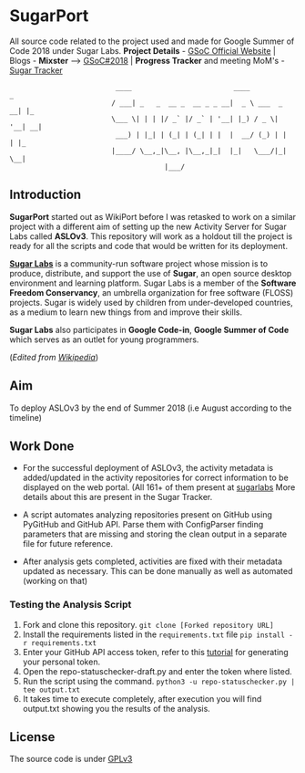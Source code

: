 # SugarPort

All source code related to the project used and made for Google Summer of Code 2018 under Sugar Labs. 
**Project Details** - [GSoC Official Website](http://tiny.cc/vgsoc) | Blogs - **Mixster** --> [GSoC#2018](https://mixstersite.wordpress.com/gsoc2018/) | **Progress Tracker** and meeting MoM's - [Sugar Tracker](https://docs.google.com/document/d/1VdzjA-DnEBh0ntHY17ktXlp7c2pIofq8458gSCTwiSM/edit?usp=sharing)

                              ____                         ____            _   
                             / ___| _   _  __ _  __ _ _ __|  _ \ ___  _ __| |_ 
                             \___ \| | | |/ _` |/ _` | '__| |_) / _ \| '__| __|
                              ___) | |_| | (_| | (_| | |  |  __/ (_) | |  | |_ 
                             |____/ \__,_|\__, |\__,_|_|  |_|   \___/|_|   \__|
                                          |___/                                

## Introduction
**SugarPort** started out as WikiPort before I was retasked to work on a similar project with a different aim of setting up the new Activity Server for Sugar Labs called **ASLOv3**. This repository will work as a holdout till the project is ready for all the scripts and code that would be written for its deployment.

**[Sugar Labs](https://sugarlabs.org/)** is a community-run software project whose mission is to produce, distribute, and support the use of **Sugar**, an open source desktop environment and learning platform. Sugar Labs is a member of the **Software Freedom Conservancy**, an umbrella organization for free software (FLOSS) projects. Sugar is widely used by children from under-developed countries, as a medium to learn new things from and improve their skills. 

**Sugar Labs** also participates in **Google Code-in**, **Google Summer of Code** which serves as an outlet for young programmers. 

(_Edited from [Wikipedia](https://en.wikipedia.org/wiki/Sugar_Labs)_)

## Aim
To deploy ASLOv3 by the end of Summer 2018 (i.e August according to the timeline)

## Work Done
- For the successful deployment of ASLOv3, the activity metadata is added/updated in the activity repositories for correct information to be displayed on the web portal. (All 161+ of them present at [sugarlabs](www.github.com/sugarlabs) More details about this are present in the Sugar Tracker.

- A script automates analyzing repositories present on GitHub using PyGitHub and GitHub API. Parse them with ConfigParser finding parameters that are missing and storing the clean output in a separate file for future reference. 

- After analysis gets completed, activities are fixed with their metadata updated as necessary. This can be done manually as well as automated (working on that)

### Testing the Analysis Script
1. Fork and clone this repository. 
`git clone [Forked repository URL]` 
2. Install the requirements listed in the `requirements.txt` file
`pip install -r requirements.txt` 
3. Enter your GitHub API access token, refer to this [tutorial](https://help.github.com/articles/creating-a-personal-access-token-for-the-command-line/) for generating your personal token.
4. Open the repo-statuschecker-draft.py and enter the token where listed. 
5. Run the script using the command. 
`python3 -u repo-statuschecker.py | tee output.txt`
6. It takes time to execute completely, after execution you will find output.txt showing you the results of the analysis. 
  
## License
The source code is under [GPLv3](https://github.com/vipulgupta2048/SugarPort/blob/master/LICENSE)

